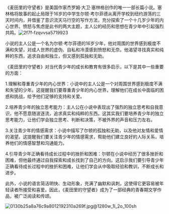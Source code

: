   《麦田里的守望者》是美国作家杰罗姆·大卫·塞林格创作的唯一一部长篇小说。塞林格将故事的起止局限于16岁的中学生尔顿·考尔菲德从离开学校到纽约游荡的三天时间内，并借鉴了意识流天马行空的写作方法，充分探索了一个十几岁少年的内心世界。愤怒与焦虑是此书的两大主题，主人公的经历和思想在青少年中引起强烈共鸣。![2f7f-fzqvvsa5719923](C:\Users\雷心怡\Documents\麦2\2f7f-fzqvvsa5719923.jpg)

​    小说的主人公是一个名为尔顿·考尔菲德的16岁少年，他对周围的世界感到极度不满和失望，对成人世界的虚伪、自私和冷漠感到愤怒和无奈。他渴望寻找真实和纯粹的东西，追求自由和独立，但又感到孤独和无助。 

​     《麦田里的守望者》对当代青少年的成长和教育有很多启示，以下是其中一些重要的方面：



1.理解和尊重青少年的内心世界：小说中的主人公是一个对周围世界感到极度不满和失望的少年。这提醒我们要尊重青少年的内心世界，理解他们在成长中面临的困惑和挑战，给予他们足够的支持和关爱。

2.培养青少年的独立思考能力：主人公在小说中表现出了强烈的独立思考和自我意识，他不愿意随波逐流，追求真实和纯粹的东西。这其实我们要培养青少年的独立思考能力，让他们学会独立思考、判断和决策，不被外界的声音和压力左右。

3.关注青少年的情感需求：小说中描写了尔顿的孤独和无助，以及他对友情和爱情的渴望。这提醒我们要关注青少年的情感需求，帮助他们建立良好的人际关系，培养他们的情感智慧和沟通能力。

4.引导青少年正确看待成长过程中的挫折和困难：尔顿在小说中经历了很多挫折和困难，但他最终通过自我探索和成长找到了自己的方向。这启示我们要引导青少年正确看待成长过程中的挫折和困难，让他们学会从中吸取经验和教训，不断成长和进步。

​     此外，小说的语言简洁明快、生动形象，充满了幽默和讽刺，这使得它更容易被年轻读者所接受和喜爱。因此，《麦田里的守望者》成为了一部经典的青春期文学作品，被广泛阅读和传颂。



![0130b25a8a76c9a8012192310a269f.jpg@1280w_1l_2o_100sh](C:\Users\雷心怡\Documents\麦2\0130b25a8a76c9a8012192310a269f.jpg@1280w_1l_2o_100sh.jpg)